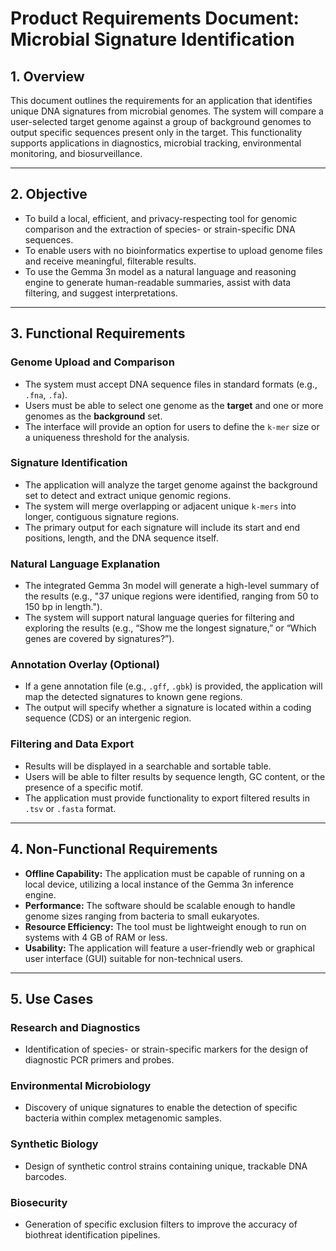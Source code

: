 # Product Requirements Document: Microbial Signature Identification

## 1. Overview

This document outlines the requirements for an application that identifies unique DNA signatures from microbial genomes. The system will compare a user-selected target genome against a group of background genomes to output specific sequences present only in the target. This functionality supports applications in diagnostics, microbial tracking, environmental monitoring, and biosurveillance.

---

## 2. Objective

* To build a local, efficient, and privacy-respecting tool for genomic comparison and the extraction of species- or strain-specific DNA sequences.
* To enable users with no bioinformatics expertise to upload genome files and receive meaningful, filterable results.
* To use the Gemma 3n model as a natural language and reasoning engine to generate human-readable summaries, assist with data filtering, and suggest interpretations.

---

## 3. Functional Requirements

### Genome Upload and Comparison
* The system must accept DNA sequence files in standard formats (e.g., `.fna`, `.fa`).
* Users must be able to select one genome as the **target** and one or more genomes as the **background** set.
* The interface will provide an option for users to define the `k-mer` size or a uniqueness threshold for the analysis.

### Signature Identification
* The application will analyze the target genome against the background set to detect and extract unique genomic regions.
* The system will merge overlapping or adjacent unique `k-mers` into longer, contiguous signature regions.
* The primary output for each signature will include its start and end positions, length, and the DNA sequence itself.

### Natural Language Explanation
* The integrated Gemma 3n model will generate a high-level summary of the results (e.g., "37 unique regions were identified, ranging from 50 to 150 bp in length.").
* The system will support natural language queries for filtering and exploring the results (e.g., “Show me the longest signature,” or “Which genes are covered by signatures?”).

### Annotation Overlay (Optional)
* If a gene annotation file (e.g., `.gff`, `.gbk`) is provided, the application will map the detected signatures to known gene regions.
* The output will specify whether a signature is located within a coding sequence (CDS) or an intergenic region.

### Filtering and Data Export
* Results will be displayed in a searchable and sortable table.
* Users will be able to filter results by sequence length, GC content, or the presence of a specific motif.
* The application must provide functionality to export filtered results in `.tsv` or `.fasta` format.

---

## 4. Non-Functional Requirements

* **Offline Capability:** The application must be capable of running on a local device, utilizing a local instance of the Gemma 3n inference engine.
* **Performance:** The software should be scalable enough to handle genome sizes ranging from bacteria to small eukaryotes.
* **Resource Efficiency:** The tool must be lightweight enough to run on systems with 4 GB of RAM or less.
* **Usability:** The application will feature a user-friendly web or graphical user interface (GUI) suitable for non-technical users.

---

## 5. Use Cases

### Research and Diagnostics
* Identification of species- or strain-specific markers for the design of diagnostic PCR primers and probes.

### Environmental Microbiology
* Discovery of unique signatures to enable the detection of specific bacteria within complex metagenomic samples.

### Synthetic Biology
* Design of synthetic control strains containing unique, trackable DNA barcodes.

### Biosecurity
* Generation of specific exclusion filters to improve the accuracy of biothreat identification pipelines.